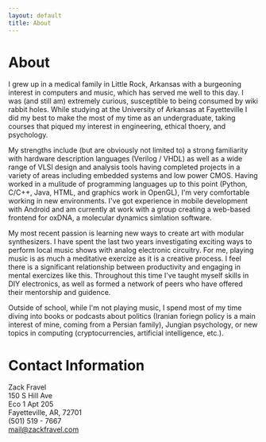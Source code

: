 ```yaml
---
layout: default
title: About
---
```

# About
I grew up in a medical family in Little Rock, Arkansas with a burgeoning interest in computers and music, which has served me well to this day. I was (and still am) extremely curious, susceptible to being consumed by wiki rabbit holes. While studying at the University of Arkansas at Fayetteville I did my best to make the most of my time as an undergraduate, taking courses that piqued my interest in engineering, ethical thoery, and psychology.    

My strengths include (but are obviously not limited to) a strong familiarity with hardware description languages (Verilog / VHDL) as well as a wide range of VLSI design and analysis tools having completed projects in a variety of areas including embedded systems and low power CMOS. Having worked in a mulitude of programming languages up to this point (Python, C/C++, Java, HTML, and graphics work in OpenGL), I'm very comfortable working in new environments. I've got experience in mobile development with Android and am currently at work with a group creating a web-based frontend for oxDNA, a molecular dynamics simlation software.

My most recent passion is learning new ways to create art with modular synthesizers. I have spent the last two years investigating exciting ways to perform local music shows with analog electronic circuitry. For me, playing music is as much a meditative exercize as it is a creative process. I feel there is a significant relationship between productivity and engaging in mental exercizes like this. Throughout this time I've taught myself skills in DIY electronics, as well as formed a network of peers who have offered their mentorship and guidence.

Outside of school, while I'm not playing music, I spend most of my time diving into books or podcasts about politics (Iranian foriegn policy is a main interest of mine, coming from a Persian family), Jungian psychology, or new topics in computing (cryptocurrencies, artificial intelligence, etc.). 

# Contact Information
Zack Fravel   
150 S Hill Ave   
Eco 1 Apt 205   
Fayetteville, AR, 72701   
(501) 519 - 7667   
mail@zackfravel.com   
